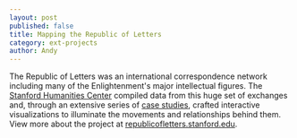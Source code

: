 ```yaml
---
layout: post
published: false
title: Mapping the Republic of Letters
category: ext-projects
author: Andy
---
```


The Republic of Letters was an international correspondence network including many of the Enlightenment's major intellectual figures. The [Stanford Humanities Center](http://shc.stanford.edu/digital-humanities) compiled data from this huge set of exchanges and, through an extensive series of [case studies](http://republicofletters.stanford.edu/casestudies/index.html), crafted interactive visualizations to illuminate the movements and relationships behind them. View more about the project at [republicofletters.stanford.edu](http://republicofletters.stanford.edu/).
